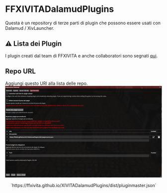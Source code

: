 # FFXIVITADalamudPlugins

Questa è un repository di terze parti di plugin che possono essere usati con Dalamud / XivLauncher.

## ⚠️ Lista dei Plugin

I plugin creati dal team di FFXIVITA e anche collaboratori sono segnati  [qui](https://ffxivita.github.io/XIVITADalamudPlugins/dist).

## Repo URL

Aggiungi questo URl alla lista delle repo.
<img src="assets/img/repo_ffxivita.png" alt="XIVITADalamudPlugins" />

<center>`https://ffxivita.github.io/XIVITADalamudPlugins/dist/pluginmaster.json`</center>

